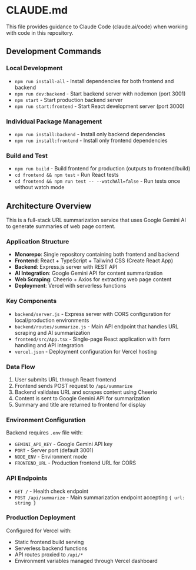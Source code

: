 # CLAUDE.md

This file provides guidance to Claude Code (claude.ai/code) when working with code in this repository.

## Development Commands

### Local Development
- `npm run install-all` - Install dependencies for both frontend and backend
- `npm run dev:backend` - Start backend server with nodemon (port 3001)
- `npm start` - Start production backend server
- `npm run start:frontend` - Start React development server (port 3000)

### Individual Package Management
- `npm run install:backend` - Install only backend dependencies
- `npm run install:frontend` - Install only frontend dependencies

### Build and Test
- `npm run build` - Build frontend for production (outputs to frontend/build)
- `cd frontend && npm test` - Run React tests
- `cd frontend && npm run test -- --watchAll=false` - Run tests once without watch mode

## Architecture Overview

This is a full-stack URL summarization service that uses Google Gemini AI to generate summaries of web page content.

### Application Structure
- **Monorepo**: Single repository containing both frontend and backend
- **Frontend**: React + TypeScript + Tailwind CSS (Create React App)
- **Backend**: Express.js server with REST API
- **AI Integration**: Google Gemini API for content summarization
- **Web Scraping**: Cheerio + Axios for extracting web page content
- **Deployment**: Vercel with serverless functions

### Key Components
- `backend/server.js` - Express server with CORS configuration for local/production environments
- `backend/routes/summarize.js` - Main API endpoint that handles URL scraping and AI summarization
- `frontend/src/App.tsx` - Single-page React application with form handling and API integration
- `vercel.json` - Deployment configuration for Vercel hosting

### Data Flow
1. User submits URL through React frontend
2. Frontend sends POST request to `/api/summarize`
3. Backend validates URL and scrapes content using Cheerio
4. Content is sent to Google Gemini API for summarization
5. Summary and title are returned to frontend for display

### Environment Configuration
Backend requires `.env` file with:
- `GEMINI_API_KEY` - Google Gemini API key
- `PORT` - Server port (default 3001)
- `NODE_ENV` - Environment mode
- `FRONTEND_URL` - Production frontend URL for CORS

### API Endpoints
- `GET /` - Health check endpoint
- `POST /api/summarize` - Main summarization endpoint accepting `{ url: string }`

### Production Deployment
Configured for Vercel with:
- Static frontend build serving
- Serverless backend functions
- API routes proxied to `/api/*`
- Environment variables managed through Vercel dashboard